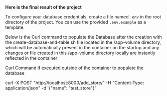 **Here is the final result of the project**

To configure your database credentials, create a file named `.env` in the root directory of the project. You can use the provided `.env.example` as a template.

Below is the Curl command to populate the Database after the creation with the create-database-and-table.sh file located in the /app-volume directory, which will be automatically present in the container on the startup and any changes or file created in this /app-volume directory locally are instantly reflected in the container

Curl Command if executed outside of the container to populate the database

curl -X POST "http://localhost:8000/add_store/" -H "Content-Type: application/json" -d '{"name": "test_store"}'
